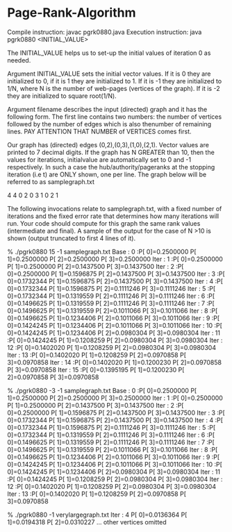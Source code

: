 # Page-Rank-Algorithm

Compile instruction: javac pgrk0880.java
Execution instruction: java pgrk0880 <ITERATION> <INITIAL_VALUE> 

The INITIAL_VALUE helps us to set-up the initial values of iteration 0 as needed.

Argument INITIAL_VALUE sets the initial vector values. If it is 0 they are initialized to 0, if it is 1 they
are initialized to 1. If it is -1 they are initialized to 1/N, where N is the number of web-pages (vertices of the graph). 
If it is -2 they are initialized to square root(1/N).

Argument filename describes the input (directed) graph and it has the following form. The first
line contains two numbers: the number of vertices followed by the number of edges which is also thenumber of remaining lines. 
PAY ATTENTION THAT NUMBER of VERTICES comes first.

Our graph has (directed) edges (0,2),(0,3),(1,0),(2,1). Vector values are printed to 7 decimal digits. If the graph has N GREATER than
10, then the values for iterations, initialvalue are automatically set to 0 and -1 respectively. In such a case the 
hub/authority/pageranks at the stopping iteration (i.e t) are ONLY shown, one per line. 
The graph below will be referred to as samplegraph.txt

4 4
0 2
0 3
1 0
2 1

The following invocations relate to samplegraph.txt, with a fixed number of iterations and the fixed
error rate that determines how many iterations will run. Your code should compute for this graph the same
rank values (intermediate and final). A sample of the output for the case of N >10 is shown (output truncated
to first 4 lines of it).

% ./pgrk0880 15 -1 samplegraph.txt
Base : 0 :P[ 0]=0.2500000 P[ 1]=0.2500000 P[ 2]=0.2500000 P[ 3]=0.2500000
Iter : 1 :P[ 0]=0.2500000 P[ 1]=0.2500000 P[ 2]=0.1437500 P[ 3]=0.1437500
Iter : 2 :P[ 0]=0.2500000 P[ 1]=0.1596875 P[ 2]=0.1437500 P[ 3]=0.1437500
Iter : 3 :P[ 0]=0.1732344 P[ 1]=0.1596875 P[ 2]=0.1437500 P[ 3]=0.1437500
Iter : 4 :P[ 0]=0.1732344 P[ 1]=0.1596875 P[ 2]=0.1111246 P[ 3]=0.1111246
Iter : 5 :P[ 0]=0.1732344 P[ 1]=0.1319559 P[ 2]=0.1111246 P[ 3]=0.1111246
Iter : 6 :P[ 0]=0.1496625 P[ 1]=0.1319559 P[ 2]=0.1111246 P[ 3]=0.1111246
Iter : 7 :P[ 0]=0.1496625 P[ 1]=0.1319559 P[ 2]=0.1011066 P[ 3]=0.1011066
Iter : 8 :P[ 0]=0.1496625 P[ 1]=0.1234406 P[ 2]=0.1011066 P[ 3]=0.1011066
Iter : 9 :P[ 0]=0.1424245 P[ 1]=0.1234406 P[ 2]=0.1011066 P[ 3]=0.1011066
Iter : 10 :P[ 0]=0.1424245 P[ 1]=0.1234406 P[ 2]=0.0980304 P[ 3]=0.0980304
Iter : 11 :P[ 0]=0.1424245 P[ 1]=0.1208259 P[ 2]=0.0980304 P[ 3]=0.0980304
Iter : 12 :P[ 0]=0.1402020 P[ 1]=0.1208259 P[ 2]=0.0980304 P[ 3]=0.0980304
Iter : 13 :P[ 0]=0.1402020 P[ 1]=0.1208259 P[ 2]=0.0970858 P[ 3]=0.0970858
Iter : 14 :P[ 0]=0.1402020 P[ 1]=0.1200230 P[ 2]=0.0970858 P[ 3]=0.0970858
Iter : 15 :P[ 0]=0.1395195 P[ 1]=0.1200230 P[ 2]=0.0970858 P[ 3]=0.0970858

% ./pgrk0880 -3 -1 samplegraph.txt
Base : 0 :P[ 0]=0.2500000 P[ 1]=0.2500000 P[ 2]=0.2500000 P[ 3]=0.2500000
Iter : 1 :P[ 0]=0.2500000 P[ 1]=0.2500000 P[ 2]=0.1437500 P[ 3]=0.1437500
Iter : 2 :P[ 0]=0.2500000 P[ 1]=0.1596875 P[ 2]=0.1437500 P[ 3]=0.1437500
Iter : 3 :P[ 0]=0.1732344 P[ 1]=0.1596875 P[ 2]=0.1437500 P[ 3]=0.1437500
Iter : 4 :P[ 0]=0.1732344 P[ 1]=0.1596875 P[ 2]=0.1111246 P[ 3]=0.1111246
Iter : 5 :P[ 0]=0.1732344 P[ 1]=0.1319559 P[ 2]=0.1111246 P[ 3]=0.1111246
Iter : 6 :P[ 0]=0.1496625 P[ 1]=0.1319559 P[ 2]=0.1111246 P[ 3]=0.1111246
Iter : 7 :P[ 0]=0.1496625 P[ 1]=0.1319559 P[ 2]=0.1011066 P[ 3]=0.1011066
Iter : 8 :P[ 0]=0.1496625 P[ 1]=0.1234406 P[ 2]=0.1011066 P[ 3]=0.1011066
Iter : 9 :P[ 0]=0.1424245 P[ 1]=0.1234406 P[ 2]=0.1011066 P[ 3]=0.1011066
Iter : 10 :P[ 0]=0.1424245 P[ 1]=0.1234406 P[ 2]=0.0980304 P[ 3]=0.0980304
Iter : 11 :P[ 0]=0.1424245 P[ 1]=0.1208259 P[ 2]=0.0980304 P[ 3]=0.0980304
Iter : 12 :P[ 0]=0.1402020 P[ 1]=0.1208259 P[ 2]=0.0980304 P[ 3]=0.0980304
Iter : 13 :P[ 0]=0.1402020 P[ 1]=0.1208259 P[ 2]=0.0970858 P[ 3]=0.0970858

% ./pgrk0880 -1 verylargegraph.txt
Iter : 4
P[ 0]=0.0136364
P[ 1]=0.0194318
P[ 2]=0.0310227
... other vertices omitted
